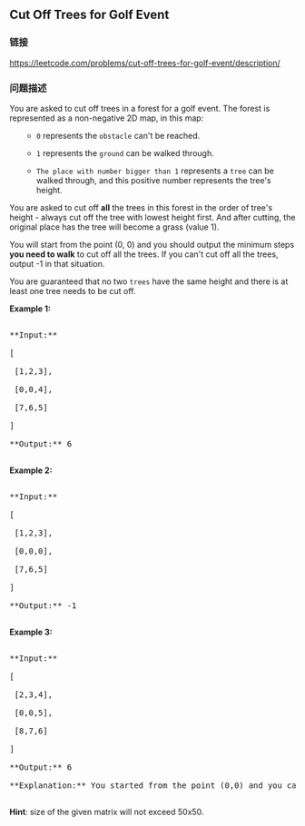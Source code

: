 ## Cut Off Trees for Golf Event  
### 链接  
https://leetcode.com/problems/cut-off-trees-for-golf-event/description/  
### 问题描述

You are asked to cut off trees in a forest for a golf event. The forest is represented as a non-negative 2D map, in this map:
<ol>
- `0` represents the `obstacle` can't be reached.
- `1` represents the `ground` can be walked through.
- `The place with number bigger than 1` represents a `tree` can be walked through, and this positive number represents the tree's height.
</ol>



You are asked to cut off **all** the trees in this forest in the order of tree's height - always cut off the tree with lowest height first. And after cutting, the original place has the tree will become a grass (value 1). 



You will start from the point (0, 0) and you should output the minimum steps **you need to walk** to cut off all the trees. If you can't cut off all the trees, output -1 in that situation.



You are guaranteed that no two `trees` have the same height and there is at least one tree needs to be cut off.


**Example 1:**<br />
<pre>
**Input:** 
[
 [1,2,3],
 [0,0,4],
 [7,6,5]
]
**Output:** 6
</pre>


**Example 2:**<br />
<pre>
**Input:** 
[
 [1,2,3],
 [0,0,0],
 [7,6,5]
]
**Output:** -1
</pre>


**Example 3:**<br />
<pre>
**Input:** 
[
 [2,3,4],
 [0,0,5],
 [8,7,6]
]
**Output:** 6
**Explanation:** You started from the point (0,0) and you can cut off the tree in (0,0) directly without walking.
</pre>



**Hint**: size of the given matrix will not exceed 50x50.

